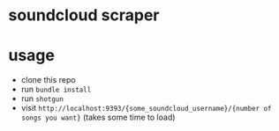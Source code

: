 # soundcloud scraper

# usage

- clone this repo
- run ```bundle install```
- run ```shotgun```
- visit ```http://localhost:9393/{some_soundcloud_username}/{number of songs you want}``` (takes some time to load)